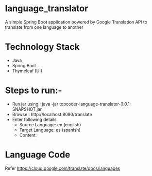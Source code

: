 # language_translator
 A simple Spring Boot application powered by Google Translation API to translate from one language to another

 # Technology Stack
- Java
- Spring Boot
- Thymeleaf (UI)

# Steps to run:-
- Run jar using : java -jar topcoder-language-translator-0.0.1-SNAPSHOT.jar
- Browse : http://localhost:8080/translate
- Enter following details
	- Source Language: en (english)
	- Target Language: es (spanish)
	- Content: 

# Language Code
Refer https://cloud.google.com/translate/docs/languages

